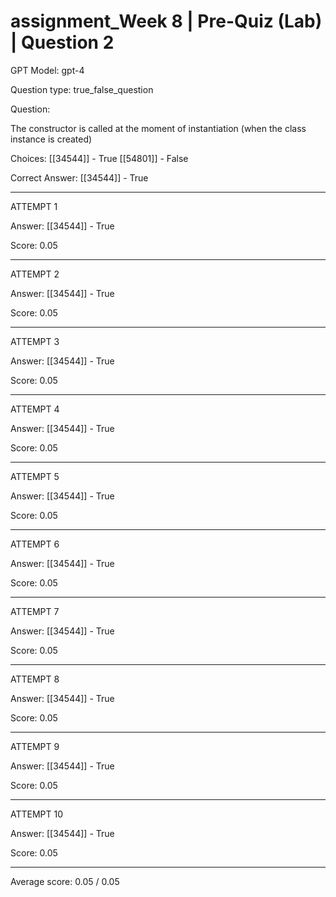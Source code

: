 # assignment_Week 8 | Pre-Quiz (Lab) | Question 2

GPT Model: gpt-4

Question type: true_false_question

Question:
<div><span>The constructor is called at the moment of instantiation (when the class instance is created)</span></div>

Choices:
[[34544]] - True
[[54801]] - False

Correct Answer:
[[34544]] - True

****************************************

ATTEMPT 1

Answer: 
[[34544]] - True

Score: 0.05

--------------------

ATTEMPT 2

Answer: 
[[34544]] - True

Score: 0.05

--------------------

ATTEMPT 3

Answer: 
[[34544]] - True

Score: 0.05

--------------------

ATTEMPT 4

Answer: 
[[34544]] - True

Score: 0.05

--------------------

ATTEMPT 5

Answer: 
[[34544]] - True

Score: 0.05

--------------------

ATTEMPT 6

Answer: 
[[34544]] - True

Score: 0.05

--------------------

ATTEMPT 7

Answer: 
[[34544]] - True

Score: 0.05

--------------------

ATTEMPT 8

Answer: 
[[34544]] - True

Score: 0.05

--------------------

ATTEMPT 9

Answer: 
[[34544]] - True

Score: 0.05

--------------------

ATTEMPT 10

Answer: 
[[34544]] - True

Score: 0.05

--------------------

Average score: 0.05 / 0.05
